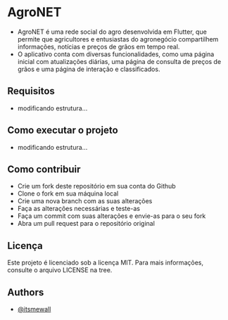 
# AgroNET

- AgroNET é uma rede social do agro desenvolvida em Flutter, que permite que agricultores e entusiastas do agronegócio compartilhem informações, notícias e preços de grãos em tempo real. 
- O aplicativo conta com diversas funcionalidades, como uma página inicial com atualizações diárias, uma página de consulta de preços de grãos e uma página de interação e classificados.

## Requisitos
- modificando estrutura...

## Como executar o projeto
- modificando estrutura...

## Como contribuir
- Crie um fork deste repositório em sua conta do Github
- Clone o fork em sua máquina local
- Crie uma nova branch com as suas alterações
- Faça as alterações necessárias e teste-as
- Faça um commit com suas alterações e envie-as para o seu fork
- Abra um pull request para o repositório original

## Licença
Este projeto é licenciado sob a licença MIT. Para mais informações, consulte o arquivo LICENSE na tree.

## Authors

- [@itsmewall](https://www.github.com/itsmewall)

